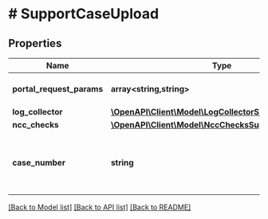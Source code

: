 # # SupportCaseUpload

## Properties

Name | Type | Description | Notes
------------ | ------------- | ------------- | -------------
**portal_request_params** | **array<string,string>** | Generic key value pair used for custom attributes. | [optional]
**log_collector** | [**\OpenAPI\Client\Model\LogCollectorSupportCaseUpload**](LogCollectorSupportCaseUpload.md) |  | [optional]
**ncc_checks** | [**\OpenAPI\Client\Model\NccChecksSupportCaseUpload**](NccChecksSupportCaseUpload.md) |  | [optional]
**case_number** | **string** | Support Case Number. This is the pretty version of case as visible to the user. Example \&quot;00151752\&quot; | [optional]

[[Back to Model list]](../../README.md#models) [[Back to API list]](../../README.md#endpoints) [[Back to README]](../../README.md)

